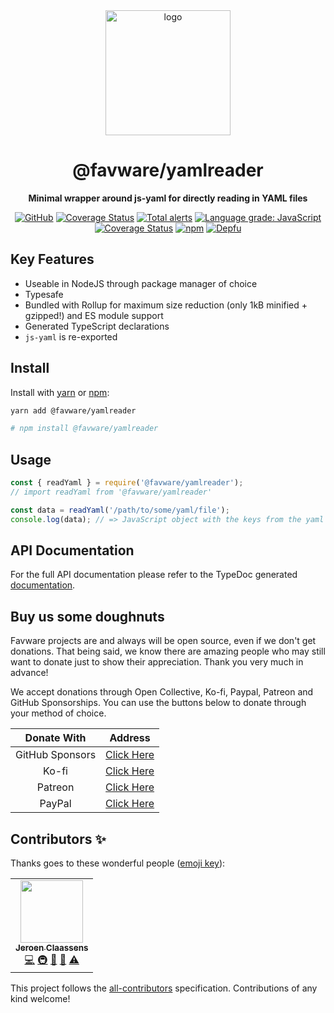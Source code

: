 <div align="center">

<img src="https://cdn.favware.tech/img/yamlreader.png" height="200" alt="logo"/>

# @favware/yamlreader

**Minimal wrapper around js-yaml for directly reading in YAML files**

[![GitHub](https://img.shields.io/github/license/favware/node-packages?logo=github&style=flat-square)](https://github.com/favware/node-packages/blob/main/LICENSE.md)
[![Coverage Status](https://coveralls.io/repos/github/favware/node-packages/badge.svg?branch=main)](https://coveralls.io/github/favware/node-packages?branch=main)
[![Total alerts](https://img.shields.io/lgtm/alerts/g/favware/node-packages.svg?logo=lgtm&logoWidth=18)](https://lgtm.com/projects/g/favware/node-packages/alerts/)
[![Language grade: JavaScript](https://img.shields.io/lgtm/grade/javascript/g/favware/node-packages.svg?logo=lgtm&logoWidth=18)](https://lgtm.com/projects/g/favware/node-packages/context:javascript)
[![Coverage Status](https://coveralls.io/repos/github/favware/node-packages/badge.svg?branch=main)](https://coveralls.io/github/favware/node-packages?branch=main)
[![npm](https://img.shields.io/npm/v/@favware/yamlreader?color=crimson&logo=npm&style=flat-square)](https://www.npmjs.com/package/@favware/yamlreader)
[![Depfu](https://badges.depfu.com/badges/30f62cdba0c569448b5f93d532dad8e4/count.svg)](https://depfu.com/github/favware/node-packages?project_id=15121)

</div>

## Key Features

- Useable in NodeJS through package manager of choice
- Typesafe
- Bundled with Rollup for maximum size reduction (only 1kB minified + gzipped!) and ES module support
- Generated TypeScript declarations
- `js-yaml` is re-exported

## Install

Install with [yarn](https://yarnpkg.com) or [npm](https://www.npmjs.com/):

```sh
yarn add @favware/yamlreader

# npm install @favware/yamlreader
```

## Usage

```js
const { readYaml } = require('@favware/yamlreader');
// import readYaml from '@favware/yamlreader'

const data = readYaml('/path/to/some/yaml/file');
console.log(data); // => JavaScript object with the keys from the yaml
```

## API Documentation

For the full API documentation please refer to the TypeDoc generated [documentation](https://favware.github.io/node-packages/modules/_favware_yamlreader.html).

## Buy us some doughnuts

Favware projects are and always will be open source, even if we don't get donations. That being said, we know there are amazing people who may still want to donate just to show their appreciation. Thank you very much in advance!

We accept donations through Open Collective, Ko-fi, Paypal, Patreon and GitHub Sponsorships. You can use the buttons below to donate through your method of choice.

|   Donate With   |                      Address                      |
| :-------------: | :-----------------------------------------------: |
| GitHub Sponsors |  [Click Here](https://github.com/sponsors/Favna)  |
|      Ko-fi      |  [Click Here](https://donate.favware.tech/kofi)   |
|     Patreon     | [Click Here](https://donate.favware.tech/patreon) |
|     PayPal      | [Click Here](https://donate.favware.tech/paypal)  |

## Contributors ✨

Thanks goes to these wonderful people ([emoji key](https://allcontributors.org/docs/en/emoji-key)):

<!-- ALL-CONTRIBUTORS-LIST:START - Do not remove or modify this section -->
<!-- prettier-ignore-start -->
<!-- markdownlint-disable -->
<table>
  <tr>
    <td align="center"><a href="https://favware.tech/"><img src="https://avatars3.githubusercontent.com/u/4019718?v=4?s=100" width="100px;" alt=""/><br /><sub><b>Jeroen Claassens</b></sub></a><br /><a href="https://github.com/favware/node-packages/commits?author=Favna" title="Code">💻</a> <a href="#infra-Favna" title="Infrastructure (Hosting, Build-Tools, etc)">🚇</a> <a href="#projectManagement-Favna" title="Project Management">📆</a> <a href="https://github.com/favware/node-packages/commits?author=Favna" title="Documentation">📖</a> <a href="https://github.com/favware/node-packages/commits?author=Favna" title="Tests">⚠️</a></td>
  </tr>
</table>

<!-- markdownlint-restore -->
<!-- prettier-ignore-end -->

<!-- ALL-CONTRIBUTORS-LIST:END -->

This project follows the [all-contributors](https://github.com/all-contributors/all-contributors) specification. Contributions of any kind welcome!
